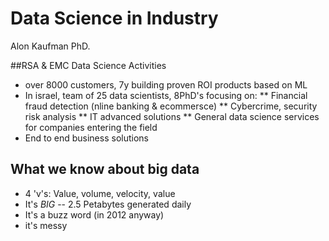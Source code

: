 ---
---

Data Science in Industry
========================

Alon Kaufman PhD.

##RSA & EMC Data Science Activities

* over 8000 customers, 7y building proven ROI products based on ML
* In israel, team of 25 data scientists, 8PhD's focusing on:
** Financial fraud detection (nline banking & ecommersce)
** Cybercrime, security risk analysis
** IT advanced solutions
** General data science services for companies entering the field
* End to end business solutions

## What we know about big data
 - 4 'v's: Value, volume, velocity, value
 - It's *BIG*
 -- 2.5 Petabytes generated daily
 - It's a buzz word (in 2012 anyway)
 - it's messy
